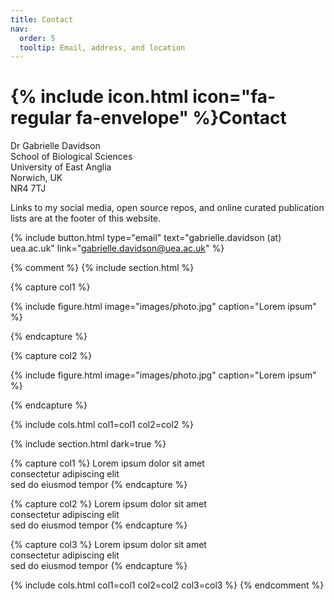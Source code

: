 ```yaml
---
title: Contact
nav:
  order: 5
  tooltip: Email, address, and location
---
```


# {% include icon.html icon="fa-regular fa-envelope" %}Contact

Dr Gabrielle Davidson  
School of Biological Sciences  
University of East Anglia  
Norwich, UK  
NR4 7TJ  

Links to my social media, open source repos, and online curated publication lists are at the footer of this website.   

{%
  include button.html
  type="email"
  text="gabrielle.davidson (at) uea.ac.uk"
  link="gabrielle.davidson@uea.ac.uk"
%}


{% comment %}
{% include section.html %}

{% capture col1 %}

{%
  include figure.html
  image="images/photo.jpg"
  caption="Lorem ipsum"
%}

{% endcapture %}

{% capture col2 %}

{%
  include figure.html
  image="images/photo.jpg"
  caption="Lorem ipsum"
%}

{% endcapture %}

{% include cols.html col1=col1 col2=col2 %}

{% include section.html dark=true %}

{% capture col1 %}
Lorem ipsum dolor sit amet  
consectetur adipiscing elit  
sed do eiusmod tempor
{% endcapture %}

{% capture col2 %}
Lorem ipsum dolor sit amet  
consectetur adipiscing elit  
sed do eiusmod tempor
{% endcapture %}

{% capture col3 %}
Lorem ipsum dolor sit amet  
consectetur adipiscing elit  
sed do eiusmod tempor
{% endcapture %}

{% include cols.html col1=col1 col2=col2 col3=col3 %}
{% endcomment %}